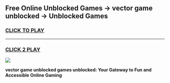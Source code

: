 
## Free Online Unblocked Games → vector game unblocked → Unblocked Games
<h3>
<a href="https://premium.freeplayer.one?title=vector_game_unblocked&ref=21F">CLICK TO PLAY</a></h3>
<hr>

<h3>
<a href="https://premium.freeplayer.one?title=vector_game_unblocked&ref=21F">CLICK 2 PLAY</a>
  
</h3>

<a href="https://premium.freeplayer.one?title=vector_game_unblocked&ref=21F/"><img src="https://clearcache.store/games.png"></a>


**vector game unblocked games unblocked: Your Gateway to Fun and Accessible Online Gaming**

